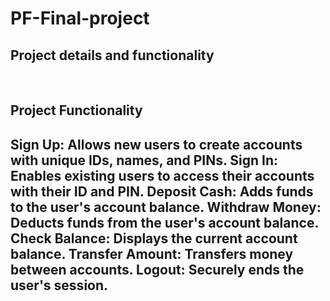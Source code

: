 # PF-Final-project
<h2> Project details and functionality </h2>
</br>
<h2>Project Functionality</h2>
<h2 >
Sign Up: Allows new users to create accounts with unique IDs, names, and PINs.
Sign In: Enables existing users to access their accounts with their ID and PIN.
Deposit Cash: Adds funds to the user's account balance.
Withdraw Money: Deducts funds from the user's account balance.
Check Balance: Displays the current account balance.
Transfer Amount: Transfers money between accounts.
Logout: Securely ends the user's session.
</h2>
